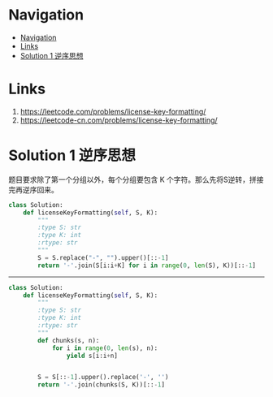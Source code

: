 # Navigation
- [Navigation](#navigation)
- [Links](#links)
- [Solution 1 逆序思想](#solution-1-%e9%80%86%e5%ba%8f%e6%80%9d%e6%83%b3)

# Links
1. https://leetcode.com/problems/license-key-formatting/
2. https://leetcode-cn.com/problems/license-key-formatting/


# Solution 1 逆序思想
题目要求除了第一个分组以外，每个分组要包含 K 个字符。那么先将S逆转，拼接完再逆序回来。
```python
class Solution:
    def licenseKeyFormatting(self, S, K):
        """
        :type S: str
        :type K: int
        :rtype: str
        """
        S = S.replace("-", "").upper()[::-1]
        return '-'.join(S[i:i+K] for i in range(0, len(S), K))[::-1]
```
---
```python
class Solution:
    def licenseKeyFormatting(self, S, K):
        """
        :type S: str
        :type K: int
        :rtype: str
        """
        def chunks(s, n):
            for i in range(0, len(s), n):
                yield s[i:i+n]


        S = S[::-1].upper().replace('-', '')   
        return '-'.join(chunks(S, K))[::-1]
```